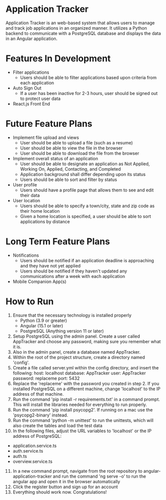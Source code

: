 # Application Tracker

Application Tracker is an web-based system that allows users to manage
and track job applications in an organized manner. It utilizes a Python 
backend to communicate with a PostgreSQL database and displays the data
in an Angular application. 

# Features In Development
- Filter applications
    - Users should be able to filter applications based upon 
      criteria from each application
- Auto Sign Out
    - If a user has been inactive for 2-3 hours, user should 
      be signed out to protect user data
- React.js Front End

# Future Feature Plans
- Implement file upload and views 
    - User should be able to upload a file (such as a resume) 
    - User should be able to view the file in the browser
    - User should be able to download the file from the browser
- Implement overall status of an application
    - User should be able to designate an application as
      Not Applied, Working On, Applied, Contacting, and Completed
    - Application background shall differ depending upon its status
    - Users should be able to sort and filter by status
- User profile
    - Users should have a profile page that allows them to see 
      and edit their data 
- User location
    - Users should be able to specify a town/city, state and zip 
      code as their home location
    - Given a home location is specified, a user should be able to
      sort applications by distance 

# Long Term Feature Plans
- Notifications
    - Users should be notified if an application deadline is 
      approaching and they have not yet applied
    - Users should be notified if they haven't updated any 
      communications after a week with each application
- Mobile Companion App(s)

# How to Run
1. Ensure that the necessary technology is installed properly
    - Python (3.9 or greater)
    - Angular (15.1 or later)
    - PostgreSQL (Anything version 11 or later)
2. Setup PostgreSQL using the admin panel. Create a user called 
   AppTracker and choose any password, making sure you remember 
   what it is.
3. Also in the admin panel, create a database named AppTracker.
4. Within the root of the project structure, create a directory 
   named 'config'.
5. Create a file called server.yml within the config directory,
   and insert the following:
      host: localhost
      database: AppTracker
      user: AppTracker
      password: replaceme
      port: 5432
6. Replace the 'replaceme' with the password you created in step 2. 
   If you installed PostgreSQL on a different machine, change 
   'localhost' to the IP address of that machine. 
7. Run the command 'pip install -r requirements.txt' in a command 
   prompt. This will install the libraries needed for everything 
   to run properly.
8. Run the command 'pip install psycopg2'.
      If running on a mac use the 'psycopg2-binary' instead.
9. Run the command 'python -m unittest' to run the unittests, which
   will also create the tables and load the test data
10. In the following files, adjust the URL variables to 'localhost' 
   or the IP address of PostgreSQL:
   - application.service.ts
   - auth.service.ts
   - auth.ts
   - overview.service.ts
11. In a new command prompt, navigate from the root repository to 
   angular-application-tracker and run the command 'ng serve -o' 
   to run the angular app and open it in the browser automatically
12. Click the register button and sign up for an account
13. Everything should work now. Congratulations!
